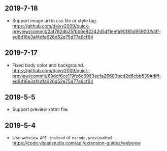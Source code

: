 ## 2019-7-18
- Support image url in css file or style tag.  
https://github.com/daiyy2009/quick-preview/commit/2af782db25fbb6e82242d54f1eefa90f85d95900#diff-ed6d16e3af4dfa626d52e75d77a6cf64
## 2019-7-17
- Fixed body color and background.  
https://github.com/daiyy2009/quick-preview/commit/69dcf6cc119fc6c6963ecfa26603bcd2d6cbb539#diff-ed6d16e3af4dfa626d52e75d77a6cf64
## 2019-5-5
- Support preview xhtml file.
## 2019-5-4
- Use `webview API instead` of `vscode.previewHtml` https://code.visualstudio.com/api/extension-guides/webview
